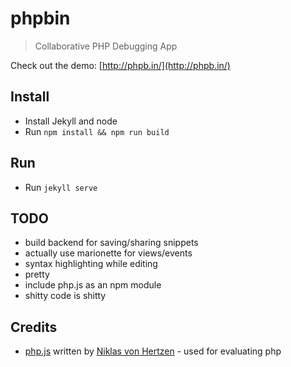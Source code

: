 # phpbin
> Collaborative PHP Debugging App

Check out the demo: [http://phpb.in/](http://phpb.in/)

## Install

- Install Jekyll and node
- Run `npm install && npm run build`

## Run

- Run `jekyll serve`

## TODO
- build backend for saving/sharing snippets
- actually use marionette for views/events
- syntax highlighting while editing
- pretty
- include php.js as an npm module
- shitty code is shitty

## Credits
- [php.js](https://github.com/niklasvh/php.js) written by [Niklas von Hertzen](http://hertzen.com/) - used for evaluating php
